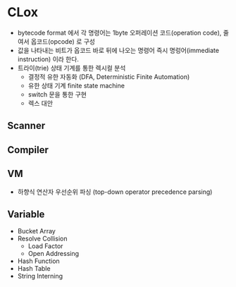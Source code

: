# CLox

- bytecode format 에서 각 명령어는 1byte 오퍼레이션 코드(operation code), 줄여서 옵코드(opcode) 로 구성
- 값을 나타내는 비트가 옵코드 바로 뒤에 나오는 명령어 즉시 명렁어(immediate instruction) 이라 한다.
- 트라이(trie) 상태 기계를 통한 렉시컬 분석
  - 결정적 유한 자동화 (DFA, Deterministic Finite Automation)
  - 유한 상태 기계 finite state machine
  - switch 문을 통한 구현
  - 렉스 대안

## Scanner

## Compiler

## VM



- 하향식 연산자 우선순위 파싱 (top-down operator precedence parsing)

## Variable
- Bucket Array
- Resolve Collision
  - Load Factor
  - Open Addressing
- Hash Function
- Hash Table
- String Interning